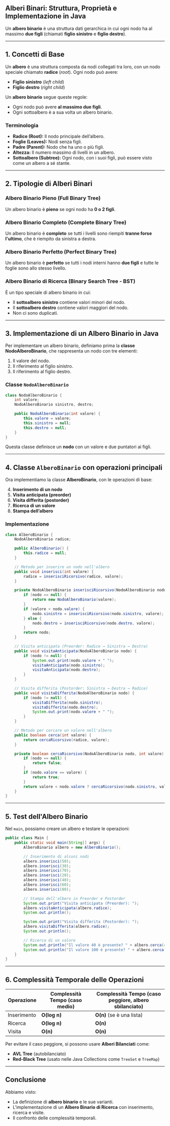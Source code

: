## **Alberi Binari: Struttura, Proprietà e Implementazione in Java**

Un **albero binario** è una struttura dati gerarchica in cui ogni nodo ha al massimo **due figli** (chiamati **figlio sinistro** e **figlio destro**).

---

## **1. Concetti di Base**

Un **albero** è una struttura composta da nodi collegati tra loro, con un nodo speciale chiamato **radice** (_root_). Ogni nodo può avere:

- **Figlio sinistro** (_left child_)
- **Figlio destro** (_right child_)

Un **albero binario** segue queste regole:

- Ogni nodo può avere **al massimo due figli**.
- Ogni sottoalbero è a sua volta un albero binario.

### **Terminologia**

- **Radice (Root):** Il nodo principale dell’albero.
- **Foglie (Leaves):** Nodi senza figli.
- **Padre (Parent):** Nodo che ha uno o più figli.
- **Altezza:** Il numero massimo di livelli in un albero.
- **Sottoalbero (Subtree):** Ogni nodo, con i suoi figli, può essere visto come un albero a sé stante.

---

## **2. Tipologie di Alberi Binari**

### **Albero Binario Pieno (Full Binary Tree)**

Un albero binario è **pieno** se ogni nodo ha **0 o 2 figli**.

### **Albero Binario Completo (Complete Binary Tree)**

Un albero binario è **completo** se tutti i livelli sono riempiti **tranne forse l'ultimo**, che è riempito da sinistra a destra.

### **Albero Binario Perfetto (Perfect Binary Tree)**

Un albero binario è **perfetto** se tutti i nodi interni hanno **due figli** e tutte le foglie sono allo stesso livello.

### **Albero Binario di Ricerca (Binary Search Tree - BST)**

È un tipo speciale di albero binario in cui:

- Il **sottoalbero sinistro** contiene valori minori del nodo.
- Il **sottoalbero destro** contiene valori maggiori del nodo.
- Non ci sono duplicati.

---

## **3. Implementazione di un Albero Binario in Java**

Per implementare un albero binario, definiamo prima la **classe NodoAlberoBinario**, che rappresenta un nodo con tre elementi:

1. Il valore del nodo.
2. Il riferimento al figlio sinistro.
3. Il riferimento al figlio destro.

### **Classe `NodoAlberoBinario`**

```java
class NodoAlberoBinario {
    int valore;
    NodoAlberoBinario sinistro, destro;

    public NodoAlberoBinario(int valore) {
        this.valore = valore;
        this.sinistro = null;
        this.destro = null;
    }
}
```

Questa classe definisce un **nodo** con un valore e due puntatori ai figli.

---

## **4. Classe `AlberoBinario` con operazioni principali**

Ora implementiamo la classe **AlberoBinario**, con le operazioni di base:

4. **Inserimento di un nodo**
5. **Visita anticipata (preorder)**
6. **Visita differita (postorder)**
7. **Ricerca di un valore**
8. **Stampa dell’albero**

### **Implementazione**

```java
class AlberoBinario {
    NodoAlberoBinario radice;

    public AlberoBinario() {
        this.radice = null;
    }

    // Metodo per inserire un nodo nell'albero
    public void inserisci(int valore) {
        radice = inserisciRicorsivo(radice, valore);
    }

    private NodoAlberoBinario inserisciRicorsivo(NodoAlberoBinario nodo, int valore) {
        if (nodo == null) {
            return new NodoAlberoBinario(valore);
        }
        if (valore < nodo.valore) {
            nodo.sinistro = inserisciRicorsivo(nodo.sinistro, valore);
        } else {
            nodo.destro = inserisciRicorsivo(nodo.destro, valore);
        }
        return nodo;
    }

    // Visita anticipata (Preorder: Radice → Sinistra → Destra)
    public void visitaAnticipata(NodoAlberoBinario nodo) {
        if (nodo != null) {
            System.out.print(nodo.valore + " ");
            visitaAnticipata(nodo.sinistro);
            visitaAnticipata(nodo.destro);
        }
    }

    // Visita differita (Postorder: Sinistra → Destra → Radice)
    public void visitaDifferita(NodoAlberoBinario nodo) {
        if (nodo != null) {
            visitaDifferita(nodo.sinistro);
            visitaDifferita(nodo.destro);
            System.out.print(nodo.valore + " ");
        }
    }

    // Metodo per cercare un valore nell'albero
    public boolean cerca(int valore) {
        return cercaRicorsivo(radice, valore);
    }

    private boolean cercaRicorsivo(NodoAlberoBinario nodo, int valore) {
        if (nodo == null) {
            return false;
        }
        if (nodo.valore == valore) {
            return true;
        }
        return valore < nodo.valore ? cercaRicorsivo(nodo.sinistro, valore) : cercaRicorsivo(nodo.destro, valore);
    }
}
```

---

## **5. Test dell'Albero Binario**

Nel `main`, possiamo creare un albero e testare le operazioni:

```java
public class Main {
    public static void main(String[] args) {
        AlberoBinario albero = new AlberoBinario();

        // Inserimento di alcuni nodi
        albero.inserisci(50);
        albero.inserisci(30);
        albero.inserisci(70);
        albero.inserisci(20);
        albero.inserisci(40);
        albero.inserisci(60);
        albero.inserisci(80);

        // Stampa dell'albero in Preorder e Postorder
        System.out.print("Visita anticipata (Preorder): ");
        albero.visitaAnticipata(albero.radice);
        System.out.println();

        System.out.print("Visita differita (Postorder): ");
        albero.visitaDifferita(albero.radice);
        System.out.println();

        // Ricerca di un valore
        System.out.println("Il valore 40 è presente? " + albero.cerca(40)); // true
        System.out.println("Il valore 100 è presente? " + albero.cerca(100)); // false
    }
}
```

---

## **6. Complessità Temporale delle Operazioni**

|Operazione|Complessità Tempo (caso medio)|Complessità Tempo (caso peggiore, albero sbilanciato)|
|---|---|---|
|Inserimento|**O(log n)**|**O(n)** (se è una lista)|
|Ricerca|**O(log n)**|**O(n)**|
|Visita|**O(n)**|**O(n)**|

Per evitare il caso peggiore, si possono usare **Alberi Bilanciati** come:

- **AVL Tree** (autobilanciato)
- **Red-Black Tree** (usato nelle Java Collections come `TreeSet` e `TreeMap`)

---

## **Conclusione**

Abbiamo visto:

- La definizione di **albero binario** e le sue varianti.
- L'implementazione di un **Albero Binario di Ricerca** con inserimento, ricerca e visite.
- Il confronto delle complessità temporali.
